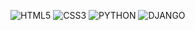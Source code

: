 
![HTML5](https://img.icons8.com/?size=100&id=20909&format=png&color=000000)
![CSS3](https://img.icons8.com/?size=100&id=YjeKwnSQIBUq&format=png&color=000000)
![PYTHON](https://img.icons8.com/?size=100&id=Rc0Xn5AtE8kX&format=png&color=000000)
![DJANGO](https://img.icons8.com/?size=100&id=LPmcJ9e0FU7K&format=png&color=000000)
